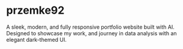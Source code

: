 # przemke92
A sleek, modern, and fully responsive portfolio website built with AI. Designed to showcase my work, and journey in data analysis with an elegant dark-themed UI.

